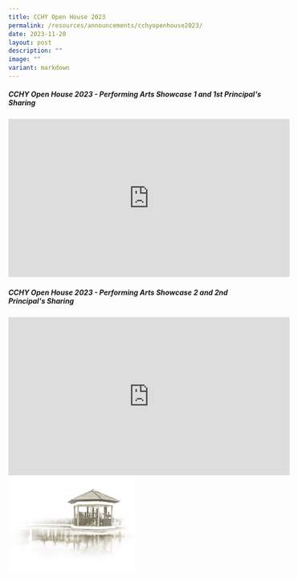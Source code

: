 ```yaml
---
title: CCHY Open House 2023
permalink: /resources/announcements/cchyopenhouse2023/
date: 2023-11-20
layout: post
description: ""
image: ""
variant: markdown
---
```

##### **CCHY Open House 2023 - Performing Arts Showcase 1 and 1st Principal's Sharing**

<iframe width="560" height="315" src="https://www.youtube.com/embed/DRYEIU2HRd8" title="YouTube video player" frameborder="0" allow="accelerometer; autoplay; clipboard-write; encrypted-media; gyroscope; picture-in-picture; web-share" allowfullscreen=""></iframe>


##### **CCHY Open House 2023 - Performing Arts Showcase 2 and 2nd Principal's Sharing**

<iframe width="560" height="315" src="https://www.youtube.com/embed/DRYEIU2HRd8" title="YouTube video player" frameborder="0" allow="accelerometer; autoplay; clipboard-write; encrypted-media; gyroscope; picture-in-picture; web-share" allowfullscreen=""></iframe>


<img src="/images/pavilion.png" style="width:50%">
